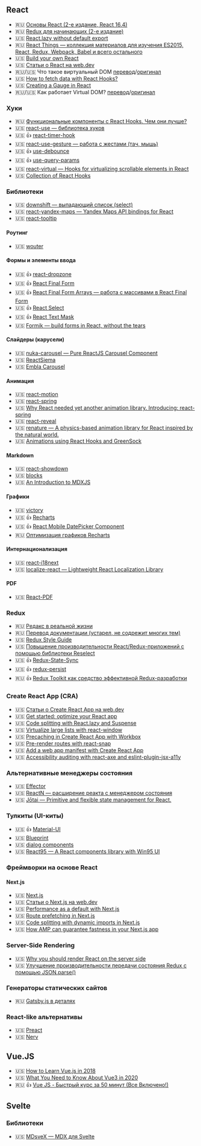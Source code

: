 ## React

<!--
* 🇺🇸 []()
* 🇷🇺 []()
* 🏳 []()
* 🇷🇺/🇺🇸 [перевод]()/[оригинал]()
-->

* 🇷🇺 [Основы React (2-е издание, React 16.4)](https://yadi.sk/d/E31I1kD7_onkwg/React-v2.0.0)
* 🇷🇺 [Redux для начинающих (2-е издание)](https://yadi.sk/d/E31I1kD7_onkwg/Redux-v2.0.0)
* 🇺🇸 [React.lazy without default export](https://dev.to/iamandrewluca/react-lazy-without-default-export-4b65)
* 🇷🇺 [React Things — коллекция материалов для изучения ES2015, React, Redux, Webpack, Babel и всего остального](https://github.com/rtivital/react-things)
* 🇺🇸 [Build your own React](https://pomb.us/build-your-own-react/)
* 🇺🇸 [Статьи о React на web.dev](https://web.dev/react/)
* 🇷🇺/🇺🇸 Что такое виртуальный DOM [перевод](https://www.awesomeandrew.ru/2019/03/28/%D1%87%D1%82%D0%BE-%D1%82%D0%B0%D0%BA%D0%BE%D0%B5-%D0%B2%D0%B8%D1%80%D1%82%D1%83%D0%B0%D0%BB%D1%8C%D0%BD%D1%8B%D0%B9-dom/)/[оригинал](https://bitsofco.de/understanding-the-virtual-dom/)
* 🇺🇸 [How to fetch data with React Hooks?](https://www.robinwieruch.de/react-hooks-fetch-data)
* 🇺🇸 [Creating a Gauge in React](https://wattenberger.com/blog/gauge)
* 🇷🇺/🇺🇸 Как работает Virtual DOM? [перевод](https://medium.com/@abraztsov/how-virtual-dom-work-567128ed77e9)/[оригинал](https://medium.com/@rajaraodv/the-inner-workings-of-virtual-dom-666ee7ad47cf)

### Хуки

* 🇷🇺 [Функциональные компоненты с React Hooks. Чем они лучше?](https://habr.com/ru/post/443488/)
* 🇺🇸 [react-use — библиотека хуков](https://github.com/streamich/react-use)
* 🇺🇸 👍 [react-timer-hook](https://github.com/amrlabib/react-timer-hook)
* 🇺🇸 [react-use-gesture — работа с жестами (тач, мышь)](https://github.com/react-spring/react-use-gesture)
* 🇺🇸 👍 [use-debounce](https://www.npmjs.com/package/use-debounce)
* 🇺🇸 👍 [use-query-params](https://www.npmjs.com/package/use-query-params)
* 🇺🇸 [react-virtual — Hooks for virtualizing scrollable elements in React](https://github.com/tannerlinsley/react-virtual)
* 🇺🇸 [Collection of React Hooks](https://nikgraf.github.io/react-hooks/)

### Библиотеки

* 🇺🇸 [downshift — выпадающий список (select)](https://github.com/downshift-js/downshift)
* 🇺🇸 [react-yandex-maps — Yandex Maps API bindings for React](https://github.com/gribnoysup/react-yandex-maps)
* 🇺🇸 [react-tooltip](https://wwayne.github.io/react-tooltip/)

#### Роутинг

* 🇺🇸 [wouter](https://github.com/molefrog/wouter)

#### Формы и элементы ввода

* 🇺🇸 👍 [react-dropzone](https://react-dropzone.netlify.com/)
* 🇺🇸 👍 [React Final Form](https://final-form.org/react)
* 🇺🇸 👍 [React Final Form Arrays — работа с массивами в React Final Form](https://www.npmjs.com/package/react-final-form-arrays)
* 🇺🇸 👍 [React Select](https://react-select.com/home)
* 🇺🇸 👍 [React Text Mask](https://github.com/text-mask/text-mask/tree/master/react/#readme)
* 🇺🇸 [Formik — build forms in React, without the tears](https://jaredpalmer.com/formik)

#### Слайдеры (карусели)

* 🇺🇸 [nuka-carousel — Pure ReactJS Carousel Component](https://github.com/FormidableLabs/nuka-carousel)
* 🇺🇸 [ReactSiema](https://www.npmjs.com/package/react-siema)
* 🇺🇸 [Embla Carousel](https://davidcetinkaya.github.io/embla-carousel/)

#### Анимация

* 🇺🇸 [react-motion](https://github.com/chenglou/react-motion)
* 🇺🇸 [react-spring](https://www.react-spring.io/docs/hooks/basics)
* 🇺🇸 [Why React needed yet another animation library. Introducing: react-spring](https://blog.usejournal.com/why-react-needed-yet-another-animation-library-introducing-react-spring-8212e424c5ce)
* 🇺🇸 [react-reveal](https://github.com/rnosov/react-reveal)
* 🇺🇸 [renature — A physics-based animation library for React inspired by the natural world.](https://formidable.com/open-source/renature/)
* 🇺🇸 [Animations using React Hooks and GreenSock](https://blog.logrocket.com/animations-react-hooks-greensock/)

#### Markdown

* 🇺🇸 [react-showdown](https://github.com/jerolimov/react-showdown)
* 🇺🇸 [blocks](https://mdx-blocks.com/)
* 🇺🇸 [An Introduction to MDXJS](https://css-tricks.com/an-introduction-to-mdxjs/)

#### Графики

* 🇺🇸 [victory](https://formidable.com/open-source/victory/)
* 🇺🇸 👍 [Recharts](http://recharts.org/en-US/)
* 🇺🇸 👍 [React Mobile DatePicker Component](https://www.npmjs.com/package/rmc-date-picker)
* 🇷🇺 [Оптимизация графиков Recharts](https://tproger.ru/articles/recharts-optimization/)

#### Интернационализация

* 🇺🇸 [react-i18next](https://react.i18next.com/)
* 🇺🇸 [localize-react — Lightweight React Localization Library](https://github.com/yankouskia/localize-react)

#### PDF

* 🇺🇸 [React-PDF](https://github.com/wojtekmaj/react-pdf)

### Redux

* 🇷🇺 [Редакс в реальной жизни](https://iamakulov.com/talks/redux-in-real-life/)
* 🇷🇺 [Перевод документации (устарел, не содрежит многих тем)](https://rajdee.gitbooks.io/redux-in-russian/content/)
* 🇺🇸 [Redux Style Guide](https://redux.js.org/style-guide/style-guide/)
* 🇺🇸 [Повышение производительности React/Redux-приложений с помощью библиотеки Reselect](https://medium.com/better-programming/increase-your-react-redux-application-performance-with-reselect-library-3f4d632a08c5)
* 🇺🇸 👍 [Redux-State-Sync](https://www.npmjs.com/package/redux-state-sync)
* 🇺🇸 👍 [redux-persist](https://github.com/rt2zz/redux-persist)
* 🇷🇺 👍 [Redux Toolkit как средство эффективной Redux-разработки](https://habr.com/ru/company/inobitec/blog/481288/)

### Create React App (CRA)

* 🇺🇸 [Статьи о Create React App на web.dev](https://web.dev/react/#create-react-app)
* 🇺🇸 [Get started: optimize your React app](https://web.dev/get-started-optimize-react/)
* 🇺🇸 [Code splitting with React.lazy and Suspense](https://web.dev/code-splitting-suspense/)
* 🇺🇸 [Virtualize large lists with react-window](https://web.dev/virtualize-long-lists-react-window/)
* 🇺🇸 [Precaching in Create React App with Workbox](https://web.dev/precache-with-workbox-react/)
* 🇺🇸 [Pre-render routes with react-snap](https://web.dev/prerender-with-react-snap/)
* 🇺🇸 [Add a web app manifest with Create React App](https://web.dev/add-manifest-react/)
* 🇺🇸 [Accessibility auditing with react-axe and eslint-plugin-jsx-a11y](https://web.dev/accessibility-auditing-react/)

### Альтернативные менеджеры состояния

* 🇺🇸 [Effector](https://effector.now.sh/)
* 🇺🇸 [ReactN — расширение реакта с менеджером состояния](https://github.com/CharlesStover/reactn)
* 🇺🇸 [Jōtai — Primitive and flexible state management for React.](https://github.com/pmndrs/jotai)

### Тулкиты (UI-киты)

* 🇺🇸 👍 [Material-UI](https://material-ui.com/ru/)
* 🇺🇸 [Blueprint](https://blueprintjs.com/docs/)
* 🇺🇸 [dialog components](https://dialogs.github.io/dialog-web-components/)
* 🇺🇸 [React95 — A React components library with Win95 UI](https://github.com/React95/React95)

### Фреймворки на основе React

#### Next.js

* 🇺🇸 [Next.js](https://nextjs.org/)
* 🇺🇸 [Статьи о Next.js на web.dev](https://web.dev/react/#next.js)
* 🇺🇸 [Performance as a default with Next.js](https://web.dev/performance-as-a-default-with-nextjs/)
* 🇺🇸 [Route prefetching in Next.js](https://web.dev/route-prefetching-in-nextjs/)
* 🇺🇸 [Code splitting with dynamic imports in Next.js](https://web.dev/code-splitting-with-dynamic-imports-in-nextjs/)
* 🇺🇸 [How AMP can guarantee fastness in your Next.js app](https://web.dev/how-amp-can-guarantee-fastness-in-your-nextjs-app/)

### Server-Side Rendering

* 🇺🇸 [Why you should render React on the server side](https://blog.logrocket.com/why-you-should-render-react-on-the-server-side-a50507163b79/)
* 🇺🇸 [Улучшение производительности передачи состояния Redux с помощью JSON.parse()](https://joreteg.com/blog/improving-redux-state-transfer-performance)

### Генераторы статических сайтов

* 🇷🇺 [Gatsby.js в деталях](https://habr.com/ru/post/442298/)

### React-like альтернативы

* 🇺🇸 [Preact](https://preactjs.com/)
* 🇺🇸 [Nerv](https://nerv.aotu.io/)

## Vue.JS

* 🇺🇸 [How to Learn Vue.js in 2018](https://zendev.com/2018/10/18/how-to-learn-vue-js.html)
* 🇺🇸 [What You Need to Know About Vue3 in 2020](https://medium.com/swlh/what-you-need-to-know-about-vue3-in-2020-b36a2feb5dad)
* 🇷🇺 👍 [Vue JS - Быстрый курс за 50 минут (Все Включено!)](https://www.youtube.com/watch?v=OlnwgS-gk8Y)

## Svelte

### Библиотеки

* 🇺🇸 [MDsveX — MDX для Svelte](https://github.com/pngwn/MDsveX)


